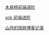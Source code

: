 [木易杨前端进阶](https://www.muyiy.cn/)

[yck 前端进阶](https://yuchengkai.cn/home/)

[山月的琐碎博客记录](https://shanyue.tech/)
